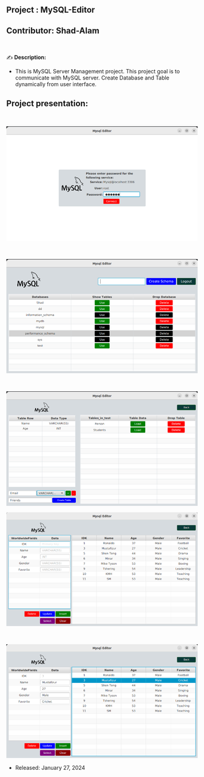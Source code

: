 
## Project    : MySQL-Editor
## Contributor: Shad-Alam 

<br/>

:writing_hand: **Description:** <br/>

- This is MySQL Server Management project. This project goal is to communicate with MySQL server. Create Database and Table dynamically from user interface. <br/>

## Project presentation: 

<br/> 

![ezcv logo](https://github.com/Shad-Alam/MySQL-Editor/blob/main/screenshots/1.png)

<br/> 

![ezcv logo](https://github.com/Shad-Alam/MySQL-Editor/blob/main/screenshots/2.png)

<br/> 

![ezcv logo](https://github.com/Shad-Alam/MySQL-Editor/blob/main/screenshots/3.png)
<br/> 

![ezcv logo](https://github.com/Shad-Alam/MySQL-Editor/blob/main/screenshots/4.png)

<br/> 

![ezcv logo](https://github.com/Shad-Alam/MySQL-Editor/blob/main/screenshots/5.png)

* Released: January 27, 2024
